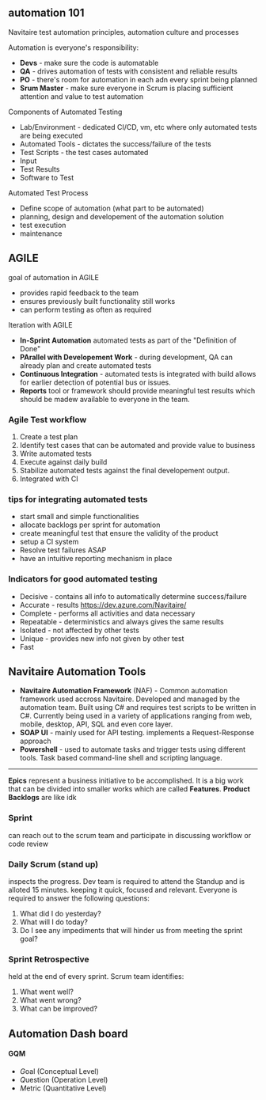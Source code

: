 ## automation 101

Navitaire test automation principles, automation culture and processes

Automation is everyone's responsibility:
- **Devs** - make sure the code is automatable
- **QA** - drives automation of tests with consistent and reliable results
- **PO** - there's room for automation in each adn every sprint being planned
- **Srum Master** - make sure everyone in Scrum is placing sufficient attention and value to test automation

Components of Automated Testing
- Lab/Environment - dedicated CI/CD, vm, etc where only automated tests are being executed
- Automated Tools - dictates the success/failure of the tests  
- Test Scripts - the test cases automated
- Input
- Test Results
- Software to Test

Automated Test Process
- Define scope of automation (what part to be automated)
- planning, design and developement of the automation solution
- test execution
- maintenance

## AGILE

goal of automation in AGILE
- provides rapid feedback to the team
- ensures previously built functionality still works
- can perform testing as often as required

Iteration with AGILE
- **In-Sprint Automation** automated tests as part of the "Definition of Done"
- **PArallel with Developement Work** - during development, QA can already plan and create automated tests
- **Continuous Integration** - automated tests is integrated with build allows for earlier detection of potential bus or issues.
- **Reports** tool or framework should provide meaningful test results which should be madew available to everyone in the team. 

### Agile Test workflow
1. Create a test plan
2. Identify test cases that can be automated and provide value to business
3. Write automated tests
4. Execute against daily build
5. Stabilize automated tests against the final developement output.
6. Integrated with CI


### tips for integrating automated tests
- start small and simple functionalities
- allocate backlogs per sprint for automation
- create meaningful test that ensure the validity of the product
- setup a CI system
- Resolve test failures ASAP
- have an intuitive reporting mechanism in place

### Indicators for good automated testing
- Decisive - contains all info to automatically determine success/failure
- Accurate - results https://dev.azure.com/Navitaire/
- Complete - performs all activities and data necessary
- Repeatable - deterministics and always gives the same results
- Isolated - not affected by other tests
- Unique - provides new info not given by other test
- Fast 

## Navitaire Automation Tools
- **Navitaire Automation Framework** (NAF) - Common automation framework used accross Navitaire. Developed and managed by the automation team. Built using C# and requires test scripts to be written in C#. Currently being used in a variety of applications ranging from web, mobile, desktop, API, SQL and even core layer.
- **SOAP UI** - mainly used for API testing. implements a Request-Response approach
- **Powershell** - used to automate tasks and trigger tests using different tools. Task based command-line shell and scripting language. 

---

**Epics** represent a business initiative to be accomplished. It is a big work that can be divided into smaller works which are called **Features**. **Product Backlogs** are like idk

### Sprint
can reach out to the scrum team and participate in discussing workflow or code review

### Daily Scrum (stand up)
inspects the progress. Dev team is required to attend the Standup and is alloted 15 minutes. keeping it quick, focused and relevant. Everyone is required to answer the following questions:
1. What did I do yesterday?
2. What will I do today?
3. Do I see any impediments that will hinder us from meeting the sprint goal?

### Sprint Retrospective
held at the end of every sprint. Scrum team identifies:
1. What went well?
2. What went wrong?
3. What can be improved?


## Automation Dash board
#### GQM
- *G*oal (Conceptual Level)
- *Q*uestion (Operation Level)
- *M*etric (Quantitative Level)
